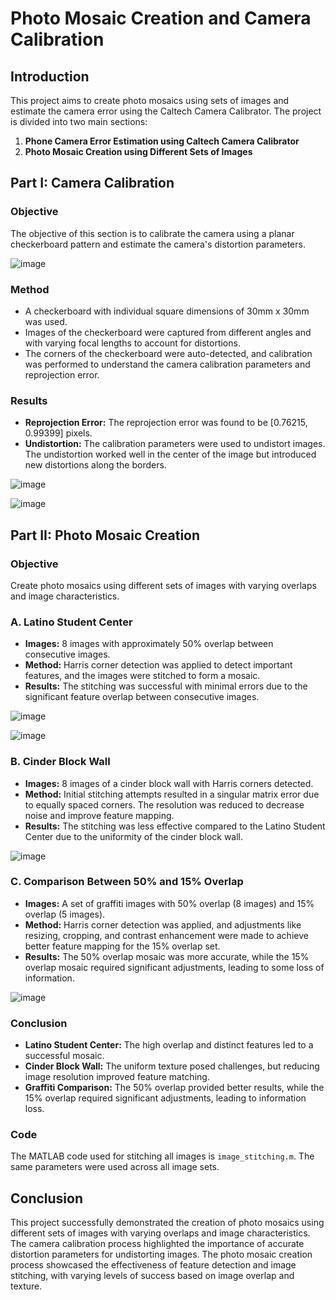 # Photo Mosaic Creation and Camera Calibration

## Introduction

This project aims to create photo mosaics using sets of images and estimate the camera error using the Caltech Camera Calibrator. The project is divided into two main sections:

1. **Phone Camera Error Estimation using Caltech Camera Calibrator**
2. **Photo Mosaic Creation using Different Sets of Images**

## Part I: Camera Calibration

### Objective
The objective of this section is to calibrate the camera using a planar checkerboard pattern and estimate the camera's distortion parameters.

![image](https://github.com/user-attachments/assets/b01958c5-b531-4879-b655-2b266d7daeb8)


### Method
- A checkerboard with individual square dimensions of 30mm x 30mm was used.
- Images of the checkerboard were captured from different angles and with varying focal lengths to account for distortions.
- The corners of the checkerboard were auto-detected, and calibration was performed to understand the camera calibration parameters and reprojection error.

### Results
- **Reprojection Error:** The reprojection error was found to be [0.76215, 0.99399] pixels.
- **Undistortion:** The calibration parameters were used to undistort images. The undistortion worked well in the center of the image but introduced new distortions along the borders.

![image](https://github.com/user-attachments/assets/356ded27-de89-438e-9020-5f84fee60172)


![image](https://github.com/user-attachments/assets/2d7ff23e-0249-43a1-8b12-68330e50d5e5)


## Part II: Photo Mosaic Creation

### Objective
Create photo mosaics using different sets of images with varying overlaps and image characteristics.

### A. Latino Student Center
- **Images:** 8 images with approximately 50% overlap between consecutive images.
- **Method:** Harris corner detection was applied to detect important features, and the images were stitched to form a mosaic.
- **Results:** The stitching was successful with minimal errors due to the significant feature overlap between consecutive images.


![image](https://github.com/user-attachments/assets/ff19e06c-cd0c-462c-8b60-660056252b75)

![image](https://github.com/user-attachments/assets/584222df-007e-4ee2-8189-9c334a068972)

### B. Cinder Block Wall
- **Images:** 8 images of a cinder block wall with Harris corners detected.
- **Method:** Initial stitching attempts resulted in a singular matrix error due to equally spaced corners. The resolution was reduced to decrease noise and improve feature mapping.
- **Results:** The stitching was less effective compared to the Latino Student Center due to the uniformity of the cinder block wall.

![image](https://github.com/user-attachments/assets/d51fc817-3a5c-46d0-b114-70a8f8a04921)

### C. Comparison Between 50% and 15% Overlap
- **Images:** A set of graffiti images with 50% overlap (8 images) and 15% overlap (5 images).
- **Method:** Harris corner detection was applied, and adjustments like resizing, cropping, and contrast enhancement were made to achieve better feature mapping for the 15% overlap set.
- **Results:** The 50% overlap mosaic was more accurate, while the 15% overlap mosaic required significant adjustments, leading to some loss of information.

![image](https://github.com/user-attachments/assets/fac3118a-d327-46bd-b2c7-82aa7bdbc00e)

### Conclusion
- **Latino Student Center:** The high overlap and distinct features led to a successful mosaic.
- **Cinder Block Wall:** The uniform texture posed challenges, but reducing image resolution improved feature matching.
- **Graffiti Comparison:** The 50% overlap provided better results, while the 15% overlap required significant adjustments, leading to information loss.

### Code
The MATLAB code used for stitching all images is `image_stitching.m`. The same parameters were used across all image sets.

## Conclusion

This project successfully demonstrated the creation of photo mosaics using different sets of images with varying overlaps and image characteristics. The camera calibration process highlighted the importance of accurate distortion parameters for undistorting images. The photo mosaic creation process showcased the effectiveness of feature detection and image stitching, with varying levels of success based on image overlap and texture.
